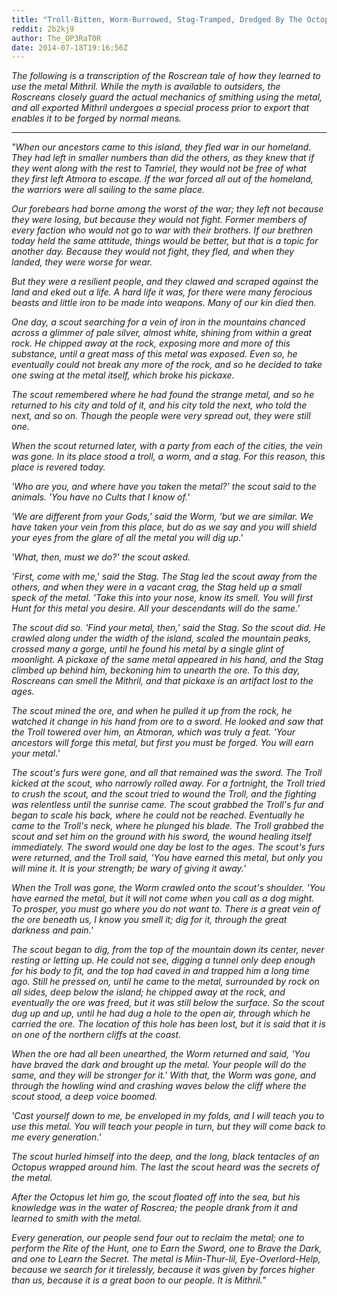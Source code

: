 ```yaml
---
title: "Troll-Bitten, Worm-Burrowed, Stag-Tramped, Dredged By The Octopus"
reddit: 2b2kj9
author: The_OP3RaT0R
date: 2014-07-18T19:16:56Z
---
```


*The following is a transcription of the Roscrean tale of how they learned to use the metal Mithril. While the myth is available to outsiders, the Roscreans closely guard the actual mechanics of smithing using the metal, and all exported Mithril undergoes a special process prior to export that enables it to be forged by normal means.*

____

*"When our ancestors came to this island, they fled war in our homeland. They had left in smaller numbers than did the others, as they knew that if they went along with the rest to Tamriel, they would not be free of what they first left Atmora to escape. If the war forced all out of the homeland, the warriors were all sailing to the same place.*

*Our forebears had borne among the worst of the war; they left not because they were losing, but because they would not fight. Former members of every faction who would not go to war with their brothers. If our brethren today held the same attitude, things would be better, but that is a topic for another day. Because they would not fight, they fled, and when they landed, they were worse for wear.*

*But they were a resilient people, and they clawed and scraped against the land and eked out a life. A hard life it was, for there were many ferocious beasts and little iron to be made into weapons. Many of our kin died then.*

*One day, a scout searching for a vein of iron in the mountains chanced across a glimmer of pale silver, almost white, shining from within a great rock. He chipped away at the rock, exposing more and more of this substance, until a great mass of this metal was exposed. Even so, he eventually could not break any more of the rock, and so he decided to take one swing at the metal itself, which broke his pickaxe.*

*The scout remembered where he had found the strange metal, and so he returned to his city and told of it, and his city told the next, who told the next, and so on. Though the people were very spread out, they were still one.*

*When the scout returned later, with a party from each of the cities, the vein was gone. In its place stood a troll, a worm, and a stag. For this reason, this place is revered today.*

*'Who are you, and where have you taken the metal?' the scout said to the animals. 'You have no Cults that I know of.'*

*'We are different from your Gods,' said the Worm, 'but we are similar. We have taken your vein from this place, but do as we say and you will shield your eyes from the glare of all the metal you will dig up.'*

*'What, then, must we do?' the scout asked.*

*'First, come with me,' said the Stag. The Stag led the scout away from the others, and when they were in a vacant crag, the Stag held up a small speck of the metal. 'Take this into your nose, know its smell. You will first Hunt for this metal you desire. All your descendants will do the same.'*

*The scout did so. 'Find your metal, then,' said the Stag. So the scout did. He crawled along under the width of the island, scaled the mountain peaks, crossed many a gorge, until he found his metal by a single glint of moonlight. A pickaxe of the same metal appeared in his hand, and the Stag climbed up behind him, beckoning him to unearth the ore. To this day, Roscreans can smell the Mithril, and that pickaxe is an artifact lost to the ages.*

*The scout mined the ore, and when he pulled it up from the rock, he watched it change in his hand from ore to a sword. He looked and saw that the Troll towered over him, an Atmoran, which was truly a feat. 'Your ancestors will forge this metal, but first you must be forged. You will earn your metal.'*

*The scout's furs were gone, and all that remained was the sword. The Troll kicked at the scout, who narrowly rolled away. For a fortnight, the Troll tried to crush the scout, and the scout tried to wound the Troll, and the fighting was relentless until the sunrise came. The scout grabbed the Troll's fur and began to scale his back, where he could not be reached. Eventually he came to the Troll's neck, where he plunged his blade. The Troll grabbed the scout and set him on the ground with his sword, the wound healing itself immediately. The sword would one day be lost to the ages. The scout's furs were returned, and the Troll said, 'You have earned this metal, but only you will mine it. It is your strength; be wary of giving it away.'*

*When the Troll was gone, the Worm crawled onto the scout's shoulder. 'You have earned the metal, but it will not come when you call as a dog might. To prosper, you must go where you do not want to. There is a great vein of the ore beneath us, I know you smell it; dig for it, through the great darkness and pain.'*

*The scout began to dig, from the top of the mountain down its center, never resting or letting up. He could not see, digging a tunnel only deep enough for his body to fit, and the top had caved in and trapped him a long time ago. Still he pressed on, until he came to the metal, surrounded by rock on all sides, deep below the island; he chipped away at the rock, and eventually the ore was freed, but it was still below the surface. So the scout dug up and up, until he had dug a hole to the open air, through which he carried the ore. The location of this hole has been lost, but it is said that it is on one of the northern cliffs at the coast.*

*When the ore had all been unearthed, the Worm returned and said, 'You have braved the dark and brought up the metal. Your people will do the same, and they will be stronger for it.' With that, the Worm was gone, and through the howling wind and crashing waves below the cliff where the scout stood, a deep voice boomed.*

*'Cast yourself down to me, be enveloped in my folds, and I will teach you to use this metal. You will teach your people in turn, but they will come back to me every generation.'*

*The scout hurled himself into the deep, and the long, black tentacles of an Octopus wrapped around him. The last the scout heard was the secrets of the metal.*

*After the Octopus let him go, the scout floated off into the sea, but his knowledge was in the water of Roscrea; the people drank from it and learned to smith with the metal.*

*Every generation, our people send four out to reclaim the metal; one to perform the Rite of the Hunt, one to Earn the Sword, one to Brave the Dark, and one to Learn the Secret. The metal is Miin-Thur-Iil, Eye-Overlord-Help, because we search for it tirelessly, because it was given by forces higher than us, because it is a great boon to our people. It is Mithril."*
